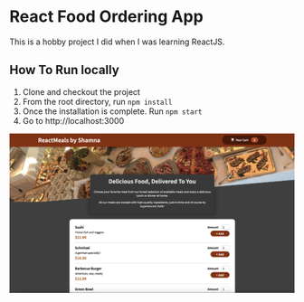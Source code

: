 # React Food Ordering App

This is a hobby project I did when I was learning ReactJS.

## How To Run locally

1.  Clone and checkout the project
2.  From the root directory, run `npm install`
3.  Once the installation is complete. Run `npm start`
4.  Go to http://localhost:3000

![Main App Component](/screenshots/MainApp.png)
